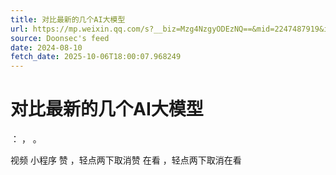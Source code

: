 ```yaml
---
title: 对比最新的几个AI大模型
url: https://mp.weixin.qq.com/s?__biz=Mzg4NzgyODEzNQ==&mid=2247487919&idx=1&sn=e5a1e548b6d55f2abaffa0a5a4faaedb
source: Doonsec's feed
date: 2024-08-10
fetch_date: 2025-10-06T18:00:07.968249
---
```


# 对比最新的几个AI大模型

：
，
。

视频
小程序
赞
，轻点两下取消赞
在看
，轻点两下取消在看